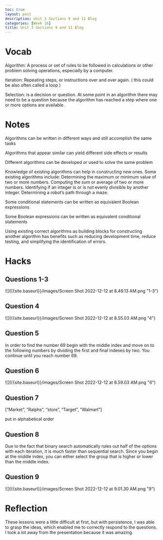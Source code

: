 ```yaml
---
toc: true
layout: post
description: Unit 3 Sections 9 and 11 Blog
categories: [Week 16]
title: Unit 3 Sections 9 and 11 Blog
---
```


# Vocab
Algorithm: A process or set of rules to be followed in calculations or other problem solving operations, especially by a computer.

Iteration: Repeating steps, or instructions over and over again. ( this could be also often called a loop )

Selection: is a decision or question. At some point in an algorithm there may need to be a question because the algorithm has reached a step where one or more options are available.

# Notes
Algorithms can be written in different ways and still accomplish the same tasks

Algorithms that appear similar can yield different side effects or results

Different algorithms can be developed or used to solve the same problem

Knowledge of existing algorithms can help in constructing new ones. Some existing algorithms include: Determining the maximum or minimum value of two or more numbers. Computing the sum or average of two or more numbers. Identifying if an integer is or is not evenly divisible by another integer. Determining a robot’s path through a maze.

Some conditional statements can be written as equivalent Boolean expressions

Some Boolean expressions can be written as equivalent conditional statements

Using existing correct algorithms as building blocks for constructing another algorithm has benefits such as reducing development time, reduce testing, and simplifying the identification of errors.

# Hacks

## Questions 1-3
![]({{site.baseurl}}/images/Screen Shot 2022-12-12 at 8.49.13 AM.png "1-3")

## Question 4
![]({{site.baseurl}}/images/Screen Shot 2022-12-12 at 8.55.03 AM.png "4")

## Question 5
In order to find the number 69 begin with the middle index and move on to the following numbers by dividing the first and final indexes by two. You continue until you reach number 69.

## Question 6
![]({{site.baseurl}}/images/Screen Shot 2022-12-12 at 8.59.03 AM.png "6")

## Question 7 
[“Market”, ”Ralphs”, “store”, “Target”, ”Walmart”]

put in alphabetical order

## Question 8
Due to the fact that binary search automatically rules out half of the options with each iteration, it is much faster than sequential search. Since you begin at the middle index, you can either select the group that is higher or lower than the middle index.

## Question 9
![]({{site.baseurl}}/images/Screen Shot 2022-12-12 at 9.01.30 AM.png "9")

# Reflection
These lessons were a little difficult at first, but with persistence, I was able to grasp the ideas, which enabled me to correctly respond to the questions. I took a lot away from the presentation because it was amazing.
